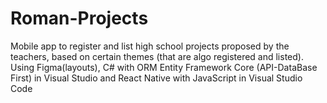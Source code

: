 # Roman-Projects
Mobile app to register and list high school projects proposed by the teachers, based on certain themes (that are algo registered and listed). Using Figma(layouts), C# with ORM Entity Framework Core (API-DataBase First) in Visual Studio and React Native with JavaScript in Visual Studio Code
